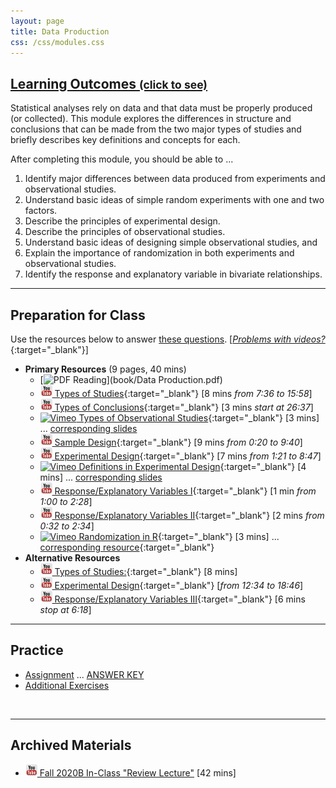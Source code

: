 ```yaml
---
layout: page
title: Data Production
css: /css/modules.css
---
```


<div class="panel-group-ILOs">
  <div class="panel panel-default">
    <div class="panel-heading">
      <h2 class="panel-title">
        <a data-toggle="collapse" href="#ILOs">Learning Outcomes <small>(click to see)</small></a>
      </h2>
    </div>
    <div id="ILOs" class="panel-collapse collapse">
      <div class="panel-body">
Statistical analyses rely on data and that data must be properly produced (or collected).  This module explores the differences in structure and conclusions that can be made from the two major types of studies and briefly describes key definitions and concepts for each.

<p>After completing this module, you should be able to ...</p>

<ol>
  <li>Identify major differences between data produced from experiments and observational studies.</li>
  <li>Understand basic ideas of simple random experiments with one and two factors.</li>
  <li>Describe the principles of experimental design.</li>
  <li>Describe the principles of observational studies.</li>
  <li>Understand basic ideas of designing simple observational studies, and</li>
  <li>Explain the importance of randomization in both experiments and observational studies.</li>
  <li>Identify the response and explanatory variable in bivariate relationships.</li>
</ol>
      </div>
    </div>
  </div>
</div>

----

## Preparation for Class

Use the resources below to answer [these questions](Prep/DataProduction). [[*Problems with videos?*](../resources/FAQs/videos){:target="_blank"}]

* **Primary Resources** (9 pages, 40 mins)
  * [![PDF](../img/pdf.png) Reading](book/Data Production.pdf)
  * [![YouTube](../img/youtube.png) Types of Studies](https://www.youtube.com/watch?v=qksFkFh2ezo){:target="_blank"} [8 mins *from 7:36 to 15:58*]
  * [![YouTube](../img/youtube.png) Types of Conclusions](https://www.youtube.com/watch?v=5zkg1w5zoQ0){:target="_blank"} [3 mins *start at 26:37*]
  * [![Vimeo](../img/dhovid.png) Types of Observational Studies](https://vimeo.com/user45324800/observationaltypes){:target="_blank"} [3 mins] ... [corresponding slides](PPT/DataProduction_PPT.pptx)
  * [![YouTube](../img/youtube.png) Sample Design](https://www.youtube.com/watch?v=5zkg1w5zoQ0){:target="_blank"} [9 mins *from 0:20 to 9:40*]
  * [![YouTube](../img/youtube.png) Experimental Design](https://www.youtube.com/watch?v=v-xnPVCi9wM){:target="_blank"} [7 mins *from 1:21 to 8:47*]
  * [![Vimeo](../img/dhovid.png) Definitions in Experimental Design](https://vimeo.com/user45324800/experimentdefns){:target="_blank"} [4 mins] ... [corresponding slides](PPT/DataProduction_PPT.pptx)
  * [![YouTube](../img/youtube.png) Response/Explanatory Variables I](https://www.youtube.com/watch?v=bokeTCH2aJY){:target="_blank"} [1 min *from 1:00 to 2:28*]
  * [![YouTube](../img/youtube.png) Response/Explanatory Variables II](https://www.youtube.com/watch?v=DAH8DyLXdjM){:target="_blank"} [2 mins *from 0:32 to 2:34*]
  * [![Vimeo](../img/dhovid.png) Randomization in R](https://vimeo.com/user45324800/random-numbers){:target="_blank"} [3 mins] ... [corresponding resource](HO/DataProduction_RHO.R){:target="_blank"}
* **Alternative Resources**
  * [![YouTube](../img/youtube.png) Types of Studies:](https://www.youtube.com/watch?v=KDPBD3SPTPY){:target="_blank"} [8 mins]
  * [![YouTube](../img/youtube.png) Experimental Design](https://www.youtube.com/watch?v=5zkg1w5zoQ0){:target="_blank"} [*from 12:34 to 18:46*]
  * [![YouTube](../img/youtube.png) Response/Explanatory Variables III](https://www.youtube.com/watch?v=bokeTCH2aJY){:target="_blank"} [6 mins *stop at 6:18*]


----

## Practice

* [Assignment](CE/DataProduction_CE1) ... [ANSWER KEY](CE/KEY_DataProduction_CE)
* [Additional Exercises](CE/DataProduction_CE2)

&nbsp;

----

## Archived Materials

* [![YouTube](../img/youtube.png) Fall 2020B In-Class "Review Lecture"](https://youtu.be/ZTS_lYGR6Z0) [42 mins]

<!----
* [Old Lecture Slides](PPT/DataProduction_PPT_old.pptx)
--->
